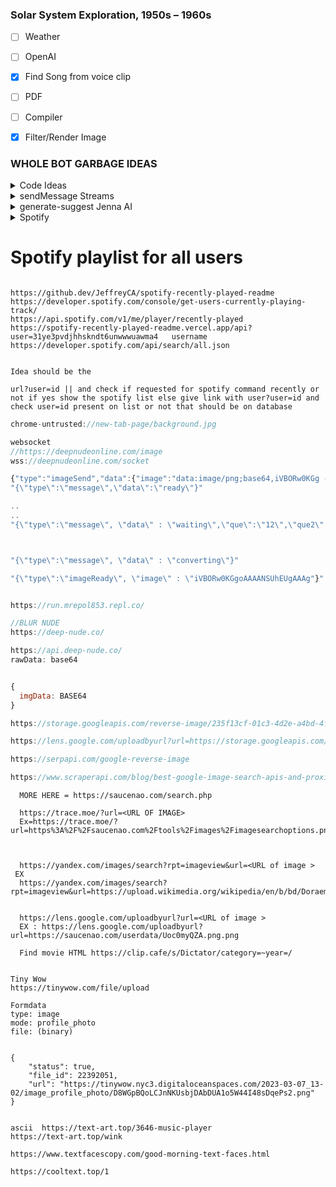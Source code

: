 ### Solar System Exploration, 1950s – 1960s

  

- [ ] Weather
- [ ] OpenAI
- [x] Find Song from voice clip
- [ ] PDF
- [ ] Compiler 
- [x] Filter/Render Image


### WHOLE BOT GARBAGE IDEAS

  

<details>
<summary>Code Ideas</summary>

```js

// https://nodejs.org/api/child_process.html#child_process_subprocess_kill_signal

// /https://nodejs.org/api/child_process.html#child_process_subprocess_kill_signal

// https://stackoverflow.com/questions/61440104/killing-a-child-process-after-10-seconds-nodejs

setTimeout(() => {
  wc.kill("SIGINFO")
}, 10*1000, 0)

```
</details>

  
  


<details>
<summary>sendMessage Streams</summary>

```js
//send by link
const url = 'https://preview.redd.it/jcqql8h8x1351.jpg?width=640&crop=smart&auto=webp&s=61148c911a1d5155e7d1451105d18241671cf5f0';

https.get(url).on('response', (stream) => {

api.sendMessage({ attachment: [stream] }, event.threadID);

});
```
</details>
  
<details>
<summary>generate-suggest Jenna AI </summary>

[Jenna AI endpoint generate Suggest](https://us-central1-speare.cloudfunctions.net/generate-suggest)


### Body and need Bearer Token
```json
{
  "data": {
    "prefixFragment": [
      {
        "type": "heading-one",
        "children": [
          {
            "text": "about life"
          }
        ]
      },
      {
        "type": "paragraph",
        "children": [
          {
            "text": ""
          }
        ]
      }
    ],
    "suffixFragment": [
      {
        "type": "paragraph",
        "children": [
          {
            "text": ""
          }
        ]
      }
    ],
    "contentType": "other",
    "tone": "professional",
    "description": null,
    "avoidTexts": []
  }
}
```


### Emotions
```
### TONES
1. Friendly
2. Professional
3. Persuasive
4. Bold
5. Academic
6. Informative
7. Humorous
8. Formal
9. Casual
10. Authoritative
11. Caring
12. Optimistic
13. Direct
14. Confident
15. Sympathetic
16. Serious
17. Playful
18. Empathetic
19. Inspiring
20. Assertive
```
</details>

  
  

<details>

<summary>Spotify</summary>

### SPOTIFY

```

![Spotify replit](https://replit.com/@imbharat420/Spotify)
https://spotify-recently-played-readme.vercel.app/api?user=31ye3pvdjhhskndt6unwwwuawma4

![spotify-recently-played-readme Github](https://github.com/JeffreyCA/spotify-recently-played-readme)



```



</details>


# Spotify playlist for all users
```

https://github.dev/JeffreyCA/spotify-recently-played-readme
https://developer.spotify.com/console/get-users-currently-playing-track/
https://api.spotify.com/v1/me/player/recently-played
https://spotify-recently-played-readme.vercel.app/api?user=31ye3pvdjhhskndt6unwwwuawma4   username
https://developer.spotify.com/api/search/all.json


Idea should be the 

url?user=id || and check if requested for spotify command recently or not if yes show the spotify list else give link with user?user=id and check user=id present on list or not that should be on database

```


```js
chrome-untrusted://new-tab-page/background.jpg
```


```js
websocket
//https://deepnudeonline.com/image
wss://deepnudeonline.com/socket

{"type":"imageSend","data":{"image":"data:image/png;base64,iVBORw0KGg -------- ","kod":""}}
"{\"type\":\"message\",\"data\":\"ready\"}"

..
..
"{\"type\":\"message\", \"data\" : \"waiting\",\"que\":\"12\",\"que2\":\"0\"}"



"{\"type\":\"message\", \"data\" : \"converting\"}"

"{\"type\":\"imageReady\", \"image\" : \"iVBORw0KGgoAAAANSUhEUgAAAg"}"


https://run.mrepol853.repl.co/
```



```js
//BLUR NUDE
https://deep-nude.co/

https://api.deep-nude.co/
rawData: base64


{
  imgData: BASE64
}
```



```js
https://storage.googleapis.com/reverse-image/235f13cf-01c3-4d2e-a4bd-4f856e248c51.jpeg

https://lens.google.com/uploadbyurl?url=https://storage.googleapis.com/reverse-image/235f13cf-01c3-4d2e-a4bd-4f856e248c51.jpeg

https://serpapi.com/google-reverse-image

https://www.scraperapi.com/blog/best-google-image-search-apis-and-proxies/
```



```
  MORE HERE = https://saucenao.com/search.php
  
  https://trace.moe/?url=<URL OF IMAGE>
  Ex=https://trace.moe/?url=https%3A%2F%2Fsaucenao.com%2Ftools%2Fimages%2Fimagesearchoptions.png



  https://yandex.com/images/search?rpt=imageview&url=<URL of image >
 EX
  https://yandex.com/images/search?rpt=imageview&url=https://upload.wikimedia.org/wikipedia/en/b/bd/Doraemon_character.png


  https://lens.google.com/uploadbyurl?url=<URL of image > 
  EX : https://lens.google.com/uploadbyurl?url=https://saucenao.com/userdata/Uoc0myQZA.png.png
```



```
  Find movie HTML https://clip.cafe/s/Dictator/category=~year=/


```



```
Tiny Wow
https://tinywow.com/file/upload

Formdata
type: image
mode: profile_photo
file: (binary)


{
    "status": true,
    "file_id": 22392051,
    "url": "https://tinywow.nyc3.digitaloceanspaces.com/2023-03-07_13-02/image_profile_photo/D8WGpBQoLCJnNKUsbjDAbDUA1o5W44I48sDqePs2.png"
}


```

```
ascii  https://text-art.top/3646-music-player
https://text-art.top/wink

https://www.textfacescopy.com/good-morning-text-faces.html

https://cooltext.top/1
```